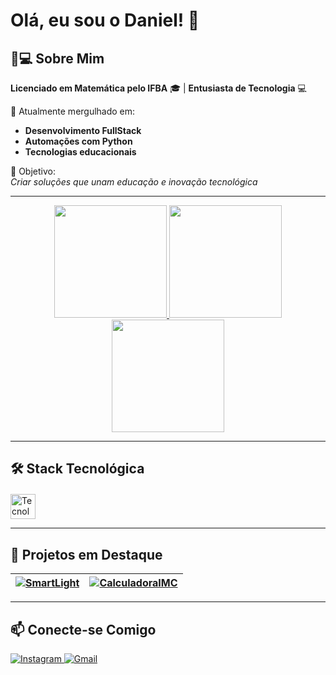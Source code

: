 # Olá, eu sou o Daniel! 👋

## 👨💻 Sobre Mim  
**Licenciado em Matemática pelo IFBA** 🎓 | **Entusiasta de Tecnologia** 💻  


🌱 Atualmente mergulhado em:  
- **Desenvolvimento FullStack**  
- **Automações com Python**  
- **Tecnologias educacionais**  

🎯 Objetivo:  
*Criar soluções que unam educação e inovação tecnológica*

---

<div align="center">
  <a href="https://beacons.ai/SkymerLight">
    <img height="180em" src="https://github-readme-stats.vercel.app/api?username=SkymerLight&theme=dracula&show_icons=true&hide_border=true&include_all_commits=true"/>
    <img height="180em" src="https://github-readme-stats.vercel.app/api/top-langs/?username=SkymerLight&layout=compact&theme=dracula&hide_border=true&langs_count=8"/>
    <img height="180em" src="https://streak-stats.demolab.com?user=SkymerLight&theme=dracula&hide_border=true"/>
  </a>
</div>

---

## 🛠️ Stack Tecnológica  

<div style="display: inline_block; margin-top: 20px">  
  <img src="https://skillicons.dev/icons?i=python,cs,git,github,html,css,javascript,vscode" height="40" alt="Tecnologias"/>  
</div>

---

## 🚀 Projetos em Destaque  

| [![SmartLight](https://github-readme-stats.vercel.app/api/pin/?username=SkymerLight&repo=SkymerLight&theme=dracula)](https://github.com/SkymerLight/SkymerLight) | [![CalculadoraIMC](https://github-readme-stats.vercel.app/api/pin/?username=SkymerLight&repo=CalculadoraIMC&theme=dracula)](https://github.com/SkymerLight/CalculadoraIMC) |
|---|---|

---

## 📫 Conecte-se Comigo  

<div> 
  <a href="https://www.instagram.com/danielmeira8" target="_blank">
    <img src="https://img.shields.io/badge/Instagram-E4405F?style=for-the-badge&logo=instagram&logoColor=white" alt="Instagram">
  </a>
  <a href="mailto:daniel.meira.mat@gmail.com" target="_blank">
    <img src="https://img.shields.io/badge/Gmail-D14836?style=for-the-badge&logo=gmail&logoColor=white" alt="Gmail">
  </a>
</div>
